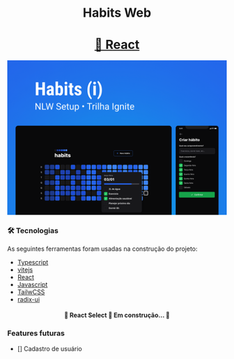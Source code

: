 <h1 align="center">Habits Web</h1>

<h1 align="center">
    <a href="https://pt-br.reactjs.org/">🔗 React</a>
</h1>

![](https://github.com/LivioAlvarenga/Nlw-Setup/raw/master/files/cover.png?raw=true)


### 🛠 Tecnologias

As seguintes ferramentas foram usadas na construção do projeto:
- [Typescript](https://www.typescriptlang.org/)
- [vitejs](https://vitejs.dev/)
- [React](https://pt-br.reactjs.org/)
- [Javascript](https://www.javascript.com/)
- [TailwCSS](https://tailwindcss.com/)
- [radix-ui](https://www.radix-ui.com/)


<h4 align="center"> 
	🚧  React Select 🚀 Em construção...  🚧
</h4>

### Features futuras

- [] Cadastro de usuário
